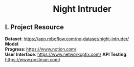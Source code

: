 <div align="center">
  <h1>Night Intruder</h1>
</div>

## I. Project Resource   
**Dataset**: <a>https://app.roboflow.com/nx-dataset/night-intruder/</a>  
**Model**:  
**Progress**: <a>https://www.notion.com/</a>  
**User Interface**: <a>https://www.networkoptix.com/</a>
**API Testing**: <a>https://www.postman.com/</a>
